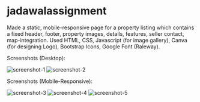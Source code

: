 # jadawalassignment
Made a static, mobile-responsive page for a property listing which contains a fixed header, footer, property images, details, features, seller contact, map-integration.
Used HTML, CSS, Javascript (for image gallery), Canva (for designing Logo), Bootstrap Icons, Google Font (Raleway).

Screenshots (Desktop):

![screenshot-1](https://user-images.githubusercontent.com/85986561/175898187-ccc79fb6-ae22-4a0d-9e63-911839931819.jpg)
![screenshot-2](https://user-images.githubusercontent.com/85986561/175898219-181f288e-187a-4b45-bdeb-da0cefe33ce7.jpg)

Screenshots (Mobile-Responsive):

![screenshot-3](https://user-images.githubusercontent.com/85986561/175904147-b21f6938-b255-40e1-93dd-46f6dafb2feb.jpg)
![screenshot-4](https://user-images.githubusercontent.com/85986561/175904175-1f3ba7ac-dd79-439f-b1af-97437db7c616.jpg)
![screenshot-5](https://user-images.githubusercontent.com/85986561/175904193-7adf7d60-6b07-4a7b-918d-7123a1eb5c74.jpg)
